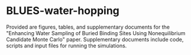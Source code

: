 # BLUES-water-hopping

Provided are figures, tables, and supplementary documents for the "Enhancing Water Sampling of Buried Binding Sites Using Nonequilibrium Candidate Monte Carlo" paper. Supplementary documents include code, scripts and input files for running the simulations.
